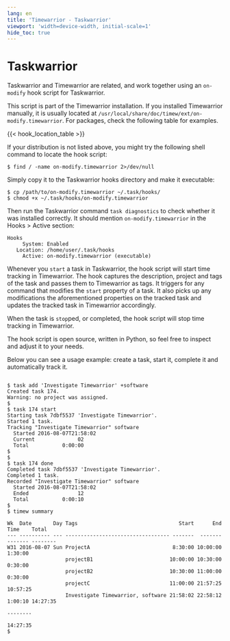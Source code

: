 ```yaml
---
lang: en
title: 'Timewarrior - Taskwarrior'
viewport: 'width=device-width, initial-scale=1'
hide_toc: true
---
```


# Taskwarrior

Taskwarrior and Timewarrior are related, and work together using an `on-modify` hook script for Taskwarrior.

This script is part of the Timewarrior installation.
If you installed Timewarrior manually, it is usually located at `/usr/local/share/doc/timew/ext/on-modify.timewarrior`.
For packages, check the following table for examples.

{{< hook_location_table >}}

If your distribution is not listed above, you might try the following shell command to locate the hook script:

```console
$ find / -name on-modify.timewarrior 2>/dev/null
```

Simply copy it to the Taskwarrior hooks directory and make it executable:

```console
$ cp /path/to/on-modify.timewarrior ~/.task/hooks/
$ chmod +x ~/.task/hooks/on-modify.timewarrior
```

Then run the Taskwarrior command `task diagnostics` to check whether it was installed correctly.
It should mention `on-modify.timewarrior` in the Hooks > Active section:

```console
Hooks
     System: Enabled
   Location: /home/user/.task/hooks
     Active: on-modify.timewarrior (executable)
```

Whenever you `start` a task in Taskwarrior, the hook script will start time tracking in Timewarrior.
The hook captures the description, project and tags of the task and passes them to Timewarrior as tags.
It triggers for any command that modifies the `start` property of a task.
It also picks up any modifications the aforementioned properties on the tracked task and updates the tracked task in Timewarrior accordingly.

When the task is `stop`ped, or completed, the hook script will stop time tracking in Timewarrior.

The hook script is open source, written in Python, so feel free to inspect and adjust it to your needs.

Below you can see a usage example: create a task, start it, complete it and automatically track it.

```console

$ task add 'Investigate Timewarrior' +software
Created task 174.
Warning: no project was assigned.
$
$ task 174 start
Starting task 7dbf5537 'Investigate Timewarrior'.
Started 1 task.
Tracking "Investigate Timewarrior" software
  Started 2016-08-07T21:58:02
  Current              02
  Total           0:00:00
$
$
$ task 174 done
Completed task 7dbf5537 'Investigate Timewarrior'.
Completed 1 task.
Recorded "Investigate Timewarrior" software
  Started 2016-08-07T21:58:02
  Ended                12
  Total           0:00:10
$
$ timew summary

Wk  Date       Day Tags                                 Start      End     Time    Total
--- ---------- --- ---------------------------------- -------  -------  ------- --------
W31 2016-08-07 Sun ProjectA                           8:30:00 10:00:00  1:30:00
                   projectB1                         10:00:00 10:30:00  0:30:00
                   projectB2                         10:30:00 11:00:00  0:30:00
                   projectC                          11:00:00 21:57:25 10:57:25
                   Investigate Timewarrior, software 21:58:02 22:58:12  1:00:10 14:27:35
                                                                                --------
                                                                                14:27:35
$

```
